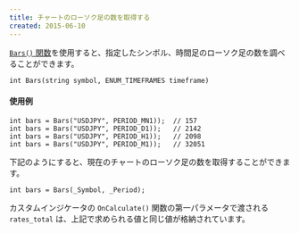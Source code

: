 ```yaml
---
title: チャートのローソク足の数を取得する
created: 2015-06-10
---
```


[`Bars()` 関数](https://www.mql5.com/en/docs/series/bars)を使用すると、指定したシンボル、時間足のローソク足の数を調べることができます。

```mql
int Bars(string symbol, ENUM_TIMEFRAMES timeframe)
```

#### 使用例

```mql
int bars = Bars("USDJPY", PERIOD_MN1));  // 157
int bars = Bars("USDJPY", PERIOD_D1));   // 2142
int bars = Bars("USDJPY", PERIOD_H1));   // 2098
int bars = Bars("USDJPY", PERIOD_M1));   // 32051
```

下記のようにすると、現在のチャートのローソク足の数を取得することができます。

```mql
int bars = Bars(_Symbol, _Period);
```

カスタムインジケータの `OnCalculate()` 関数の第一パラメータで渡される `rates_total` は、上記で求められる値と同じ値が格納されています。

